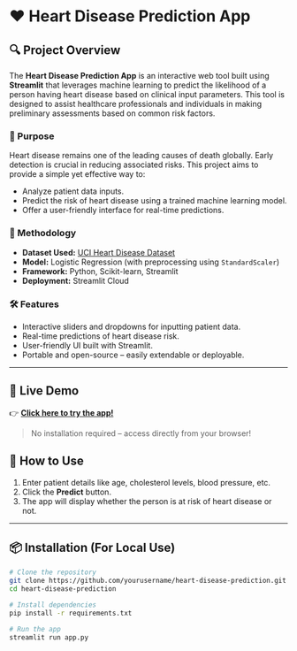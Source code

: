 # ❤️ Heart Disease Prediction App

## 🔍 Project Overview

The **Heart Disease Prediction App** is an interactive web tool built using **Streamlit** that leverages machine learning to predict the likelihood of a person having heart disease based on clinical input parameters. This tool is designed to assist healthcare professionals and individuals in making preliminary assessments based on common risk factors.

### 🎯 Purpose

Heart disease remains one of the leading causes of death globally. Early detection is crucial in reducing associated risks. This project aims to provide a simple yet effective way to:

- Analyze patient data inputs.
- Predict the risk of heart disease using a trained machine learning model.
- Offer a user-friendly interface for real-time predictions.

### 🧠 Methodology

- **Dataset Used:** [UCI Heart Disease Dataset](https://archive.ics.uci.edu/ml/datasets/heart+Disease)
- **Model:** Logistic Regression (with preprocessing using `StandardScaler`)
- **Framework:** Python, Scikit-learn, Streamlit
- **Deployment:** Streamlit Cloud

### 🛠️ Features

- Interactive sliders and dropdowns for inputting patient data.
- Real-time predictions of heart disease risk.
- User-friendly UI built with Streamlit.
- Portable and open-source – easily extendable or deployable.

---

## 🚀 Live Demo

👉 **[Click here to try the app!](https://heart-disease-predictionnn.streamlit.app/)**

> No installation required – access directly from your browser!


## 📝 How to Use

1. Enter patient details like age, cholesterol levels, blood pressure, etc.
2. Click the **Predict** button.
3. The app will display whether the person is at risk of heart disease or not.

---

## 📦 Installation (For Local Use)

```bash
# Clone the repository
git clone https://github.com/yourusername/heart-disease-prediction.git
cd heart-disease-prediction

# Install dependencies
pip install -r requirements.txt

# Run the app
streamlit run app.py
